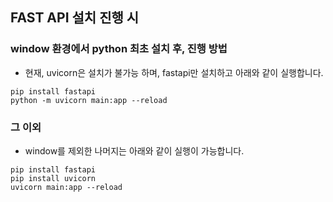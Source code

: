 ## FAST API 설치 진행 시

### window 환경에서 python 최초 설치 후, 진행 방법

- 현재, uvicorn은 설치가 불가능 하며, fastapi만 설치하고 아래와 같이 실행합니다.

```
pip install fastapi
python -m uvicorn main:app --reload
```

### 그 이외

- window를 제외한 나머지는 아래와 같이 실행이 가능합니다.

```
pip install fastapi
pip install uvicorn
uvicorn main:app --reload
```
